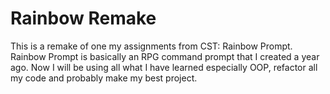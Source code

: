 # Rainbow Remake

This is a remake of one my assignments from CST: Rainbow Prompt.
Rainbow Prompt is basically an RPG command prompt that I created
a year ago. Now I will be using all what I have learned especially
OOP, refactor all my code and probably make my best project.
